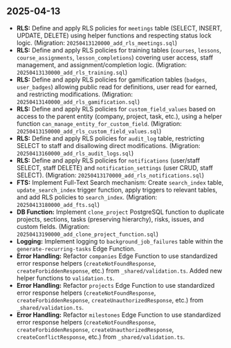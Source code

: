 ## 2025-04-13

-   **RLS:** Define and apply RLS policies for `meetings` table (SELECT, INSERT, UPDATE, DELETE) using helper functions and respecting status lock logic. (Migration: `20250413120000_add_rls_meetings.sql`)
-   **RLS:** Define and apply RLS policies for training tables (`courses`, `lessons`, `course_assignments`, `lesson_completions`) covering user access, staff management, and assignment/completion logic. (Migration: `20250413130000_add_rls_training.sql`)
-   **RLS:** Define and apply RLS policies for gamification tables (`badges`, `user_badges`) allowing public read for definitions, user read for earned, and restricting modifications. (Migration: `20250413140000_add_rls_gamification.sql`)
-   **RLS:** Define and apply RLS policies for `custom_field_values` based on access to the parent entity (company, project, task, etc.), using a helper function `can_manage_entity_for_custom_field`. (Migration: `20250413150000_add_rls_custom_field_values.sql`)
-   **RLS:** Define and apply RLS policies for `audit_log` table, restricting SELECT to staff and disallowing direct modifications. (Migration: `20250413160000_add_rls_audit_logs.sql`)
-   **RLS:** Define and apply RLS policies for `notifications` (user/staff SELECT, staff DELETE) and `notification_settings` (user CRUD, staff SELECT). (Migration: `20250413170000_add_rls_notifications.sql`)
-   **FTS:** Implement Full-Text Search mechanism: Create `search_index` table, `update_search_index` trigger function, apply triggers to relevant tables, and add RLS policies to `search_index`. (Migration: `20250413180000_add_fts.sql`)
-   **DB Function:** Implement `clone_project` PostgreSQL function to duplicate projects, sections, tasks (preserving hierarchy), risks, issues, and custom fields. (Migration: `20250413190000_add_clone_project_function.sql`)
-   **Logging:** Implement logging to `background_job_failures` table within the `generate-recurring-tasks` Edge Function.
-   **Error Handling:** Refactor `companies` Edge Function to use standardized error response helpers (`createNotFoundResponse`, `createForbiddenResponse`, etc.) from `_shared/validation.ts`. Added new helper functions to `validation.ts`.
-   **Error Handling:** Refactor `projects` Edge Function to use standardized error response helpers (`createNotFoundResponse`, `createForbiddenResponse`, `createUnauthorizedResponse`, etc.) from `_shared/validation.ts`.
-   **Error Handling:** Refactor `milestones` Edge Function to use standardized error response helpers (`createNotFoundResponse`, `createForbiddenResponse`, `createUnauthorizedResponse`, `createConflictResponse`, etc.) from `_shared/validation.ts`.
